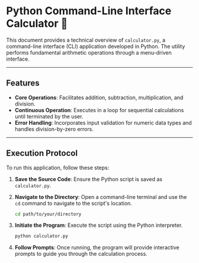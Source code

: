 # Python Command-Line Interface Calculator 🧮

This document provides a technical overview of `calculator.py`, a command-line interface (CLI) application developed in Python. The utility performs fundamental arithmetic operations through a menu-driven interface.

---

## Features

* **Core Operations**: Facilitates addition, subtraction, multiplication, and division.
* **Continuous Operation**: Executes in a loop for sequential calculations until terminated by the user.
* **Error Handling**: Incorporates input validation for numeric data types and handles division-by-zero errors.

---

## Execution Protocol

To run this application, follow these steps:

1.  **Save the Source Code**: Ensure the Python script is saved as `calculator.py`.

2.  **Navigate to the Directory**: Open a command-line terminal and use the `cd` command to navigate to the script's location.
    ```bash
    cd path/to/your/directory
    ```

3.  **Initiate the Program**: Execute the script using the Python interpreter.
    ```bash
    python calculator.py
    ```

4.  **Follow Prompts**: Once running, the program will provide interactive prompts to guide you through the calculation process.
